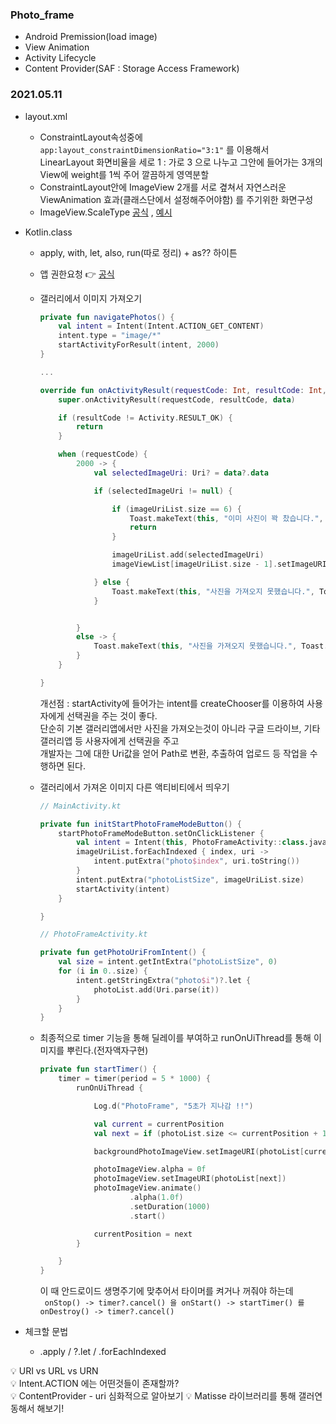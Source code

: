 ### Photo_frame

+ Android Premission(load image)
+ View Animation
+ Activity Lifecycle
+ Content Provider(SAF : Storage Access Framework)

### 2021.05.11

+ layout.xml
  - ConstraintLayout속성중에 ```app:layout_constraintDimensionRatio="3:1"``` 를 이용해서  
    LinearLayout 화면비율을 세로 1 : 가로 3 으로 나누고 그안에 들어가는 3개의 View에 weight를 1씩 주어 깔끔하게 영역분할
  - ConstraintLayout안에 ImageView 2개를 서로 곂쳐서 자연스러운 ViewAnimation 효과(클래스단에서 설정해주어야함) 를 주기위한 화면구성
  - ImageView.ScaleType [공식](https://developer.android.com/reference/android/widget/ImageView.ScaleType) , [예시](https://parkho79.tistory.com/71)

+ Kotlin.class
  - apply, with, let, also, run(따로 정리) + as?? 하이튼 
  - 앱 권한요청 👉 [공식](https://developer.android.com/training/permissions/requesting?hl=ko)
  - 갤러리에서 이미지 가져오기
    ```KOTLIN
    private fun navigatePhotos() {
        val intent = Intent(Intent.ACTION_GET_CONTENT)
        intent.type = "image/*"
        startActivityForResult(intent, 2000)
    }
    
    ...

    override fun onActivityResult(requestCode: Int, resultCode: Int, data: Intent?) {
        super.onActivityResult(requestCode, resultCode, data)

        if (resultCode != Activity.RESULT_OK) {
            return
        }

        when (requestCode) {
            2000 -> {
                val selectedImageUri: Uri? = data?.data

                if (selectedImageUri != null) {

                    if (imageUriList.size == 6) {
                        Toast.makeText(this, "이미 사진이 꽉 찼습니다.", Toast.LENGTH_SHORT).show()
                        return
                    }

                    imageUriList.add(selectedImageUri)
                    imageViewList[imageUriList.size - 1].setImageURI(selectedImageUri)

                } else {
                    Toast.makeText(this, "사진을 가져오지 못했습니다.", Toast.LENGTH_SHORT).show()
                }


            }
            else -> {
                Toast.makeText(this, "사진을 가져오지 못했습니다.", Toast.LENGTH_SHORT).show()
            }
        }

    }
    ```
     개선점 : startActivity에 들어가는 intent를 createChooser를 이용하여 사용자에게 선택권을 주는 것이 좋다.  
     단순히 기본 갤러리앱에서만 사진을 가져오는것이 아니라 구글 드라이브, 기타 갤러리앱 등 사용자에게 선택권을 주고  
     개발자는 그에 대한 Uri값을 얻어 Path로 변환, 추출하여 업로드 등 작업을 수행하면 된다.
     
  - 갤러리에서 가져온 이미지 다른 액티비티에서 띄우기
    ```KOTLIN
    // MainActivity.kt
    
    private fun initStartPhotoFrameModeButton() {
        startPhotoFrameModeButton.setOnClickListener {
            val intent = Intent(this, PhotoFrameActivity::class.java)
            imageUriList.forEachIndexed { index, uri ->
                intent.putExtra("photo$index", uri.toString())
            }
            intent.putExtra("photoListSize", imageUriList.size)
            startActivity(intent)
        }

    }
    
    // PhotoFrameActivity.kt
    
    private fun getPhotoUriFromIntent() {
        val size = intent.getIntExtra("photoListSize", 0)
        for (i in 0..size) {
            intent.getStringExtra("photo$i")?.let {
                photoList.add(Uri.parse(it))
            }
        }
    }
    ```
  - 최종적으로 timer 기능을 통해 딜레이를 부여하고 runOnUiThread를 통해 이미지를 뿌린다.(전자액자구현)
    ```KOTLIN
    private fun startTimer() {
        timer = timer(period = 5 * 1000) {
            runOnUiThread {

                Log.d("PhotoFrame", "5초가 지나감 !!")

                val current = currentPosition
                val next = if (photoList.size <= currentPosition + 1) 0 else currentPosition + 1

                backgroundPhotoImageView.setImageURI(photoList[current])

                photoImageView.alpha = 0f
                photoImageView.setImageURI(photoList[next])
                photoImageView.animate()
                        .alpha(1.0f)
                        .setDuration(1000)
                        .start()

                currentPosition = next
            }

        }
    }
    ```
    이 때 안드로이드 생명주기에 맞추어서 타이머를 켜거나 꺼줘야 하는데  
    ``` onStop() -> timer?.cancel() 을 onStart() -> startTimer() 를 onDestroy() -> timer?.cancel()```

+ 체크할 문법
  - .apply / ?.let / .forEachIndexed


💡 URI vs URL vs URN  
💡 Intent.ACTION 에는 어떤것들이 존재할까?  
💡 ContentProvider - uri 심화적으로 알아보기
💡 Matisse 라이브러리를 통해 갤러연동해서 해보기!
